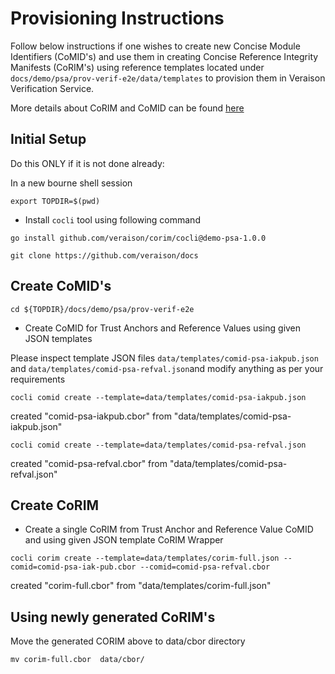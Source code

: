 # Provisioning Instructions

Follow below instructions if one wishes to create new Concise Module Identifiers (CoMID's) and use them in creating Concise Reference Integrity Manifests (CoRIM's) using reference templates located under `docs/demo/psa/prov-verif-e2e/data/templates` to provision them in Veraison Verification Service.

More details about CoRIM and CoMID can be found [here](datatracker.ietf.org/doc/draft-birkholz-rats-corim/)

## Initial Setup

Do this ONLY if it is not done already:

In a new bourne shell session

```shell
export TOPDIR=$(pwd)
```

* Install `cocli` tool using following command

```shell
go install github.com/veraison/corim/cocli@demo-psa-1.0.0
```

```shell
git clone https://github.com/veraison/docs
```

## Create CoMID's

```shell
cd ${TOPDIR}/docs/demo/psa/prov-verif-e2e
```

* Create CoMID for Trust Anchors and Reference Values using given JSON templates

Please inspect template JSON files `data/templates/comid-psa-iakpub.json` and `data/templates/comid-psa-refval.json`and modify anything as per your requirements

```shell
cocli comid create --template=data/templates/comid-psa-iakpub.json
```
created "comid-psa-iakpub.cbor" from "data/templates/comid-psa-iakpub.json"

```shell
cocli comid create --template=data/templates/comid-psa-refval.json
```
created "comid-psa-refval.cbor" from "data/templates/comid-psa-refval.json"

## Create CoRIM

* Create a single CoRIM from Trust Anchor and Reference Value CoMID and using given JSON template CoRIM Wrapper

```shell
cocli corim create --template=data/templates/corim-full.json --comid=comid-psa-iak-pub.cbor --comid=comid-psa-refval.cbor
```
created "corim-full.cbor" from "data/templates/corim-full.json"

## Using newly generated CoRIM's
Move the generated CORIM above to data/cbor directory
 
```shell
mv corim-full.cbor  data/cbor/
```
